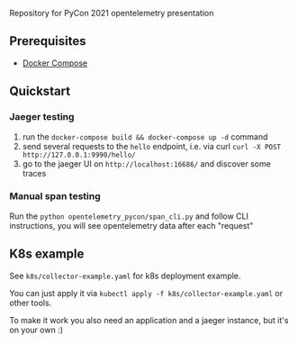 Repository for PyCon 2021 opentelemetry presentation

## Prerequisites
* [Docker Compose](https://docs.docker.com/compose/)

## Quickstart
### Jaeger testing
1. run the `docker-compose build && docker-compose up -d` command
1. send several requests to the `hello` endpoint, i.e. via curl `curl -X POST http://127.0.0.1:9990/hello/`
1. go to the jaeger UI on `http://localhost:16686/` and discover some traces

### Manual span testing
Run the `python opentelemetry_pycon/span_cli.py` and follow CLI instructions, you will see opentelemetry data after each "request"

## K8s example
See `k8s/collector-example.yaml` for k8s deployment example. 

You can just apply it via `kubectl apply -f k8s/collector-example.yaml` or other tools. 

To make it work you also need an application and a jaeger instance, but it's on your own :) 
